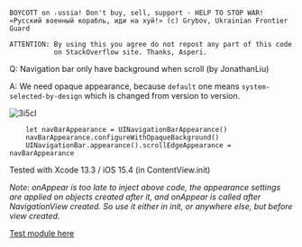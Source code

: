 ```
BOYCOTT on ᵣussia! Don't buy, sell, support - HELP TO STOP WAR!
«Русский военный корабль, иди на хуй!» (c) Grybov, Ukrainian Frontier Guard

ATTENTION: By using this you agree do not repost any part of this code
           on StackOverflow site. Thanks, Asperi.
```

Q: Navigation bar only have background when scroll (by JonathanLiu)

A: We need opaque appearance, because `default` one means `system-selected-by-design` which is changed from version to version.

![3i5cI](https://user-images.githubusercontent.com/62171579/163330904-6afd5368-18d8-4e91-958b-d7167b7a5a5a.png)


        let navBarAppearance = UINavigationBarAppearance()
        navBarAppearance.configureWithOpaqueBackground()
        UINavigationBar.appearance().scrollEdgeAppearance = navBarAppearance

Tested with Xcode 13.3 / iOS 15.4 (in ContentView.init)

*Note: onAppear is too late to inject above code, the appearance settings are applied on objects created after it, and onAppear is called after NavigationView created. So use it either in init, or anywhere else, but before view created.*

[Test module here](https://github.com/Asperi-Demo/4SwiftUI/blob/master/PlayOn_iOS/PlayOn_iOS/Findings/TestPersistentOpaqueNavBar.swift)
